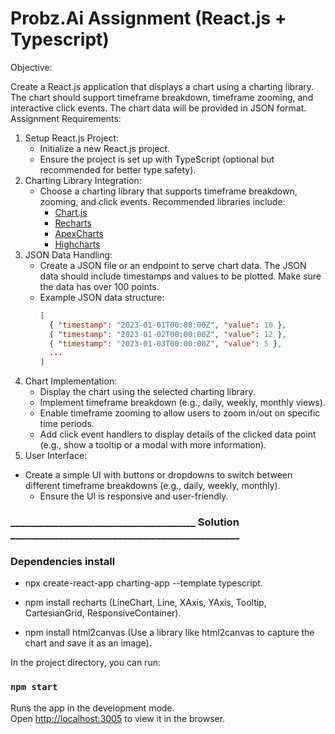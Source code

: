 # Probz.Ai Assignment (React.js + Typescript)

Objective:

Create a React.js application that displays a chart using a charting library. The chart should support timeframe breakdown, timeframe zooming, and interactive click events. The chart data will be provided in JSON format.
Assignment Requirements:
1. Setup React.js Project:
   - Initialize a new React.js project.
   - Ensure the project is set up with TypeScript (optional but recommended for better type safety).
2. Charting Library Integration:
   - Choose a charting library that supports timeframe breakdown, zooming, and click events. Recommended libraries include:
     - [Chart.js](https://www.chartjs.org/)
     - [Recharts](https://recharts.org/)
     - [ApexCharts](https://apexcharts.com/)
     - [Highcharts](https://www.highcharts.com/)
3. JSON Data Handling:
   - Create a JSON file or an endpoint to serve chart data. The JSON data should include timestamps and values to be plotted. Make sure the data has over 100 points. 
   - Example JSON data structure:
     ```json
     [
       { "timestamp": "2023-01-01T00:00:00Z", "value": 10 },
       { "timestamp": "2023-01-02T00:00:00Z", "value": 12 },
       { "timestamp": "2023-01-03T00:00:00Z", "value": 5 },
       ...
     ]
     ```
4. Chart Implementation:
   - Display the chart using the selected charting library.
   - Implement timeframe breakdown (e.g., daily, weekly, monthly views).
   - Enable timeframe zooming to allow users to zoom in/out on specific time periods.
   - Add click event handlers to display details of the clicked data point (e.g., show a tooltip or a modal with more information).
5. User Interface:
- Create a simple UI with buttons or dropdowns to switch between different timeframe breakdowns (e.g., daily, weekly, monthly).
   - Ensure the UI is responsive and user-friendly.
     
### ______________________________________ Solution _______________________________________________

### Dependencies install 

 - npx create-react-app charting-app --template typescript.

 - npm install recharts (LineChart, Line, XAxis, YAxis, Tooltip, CartesianGrid, ResponsiveContainer).

 - npm install html2canvas (Use a library like html2canvas to capture the chart and save it as an image).

In the project directory, you can run:

### `npm start`

Runs the app in the development mode.\
Open [http://localhost:3005](http://localhost:3005) to view it in the browser. 
